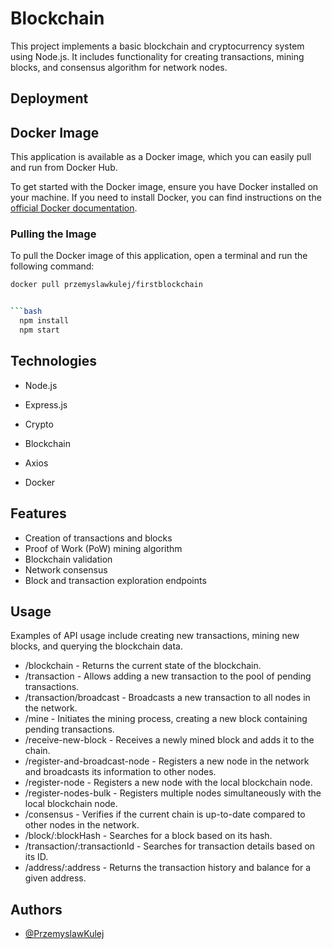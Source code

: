 
# Blockchain

This project implements a basic blockchain and cryptocurrency system using Node.js. It includes functionality for creating transactions, mining blocks, and consensus algorithm for network nodes.


## Deployment

## Docker Image

This application is available as a Docker image, which you can easily pull and run from Docker Hub.

To get started with the Docker image, ensure you have Docker installed on your machine. If you need to install Docker, you can find instructions on the [official Docker documentation](https://docs.docker.com/get-docker/).

### Pulling the Image

To pull the Docker image of this application, open a terminal and run the following command:

```bash
docker pull przemyslawkulej/firstblockchain


```bash
  npm install
  npm start
```


## Technologies

- Node.js

- Express.js

- Crypto

- Blockchain

- Axios

- Docker
## Features

- Creation of transactions and blocks
- Proof of Work (PoW) mining algorithm
- Blockchain validation
- Network consensus
- Block and transaction exploration endpoints
## Usage

Examples of API usage include creating new transactions, mining new blocks, and querying the blockchain data.

- /blockchain - Returns the current state of the blockchain.
- /transaction - Allows adding a new transaction to the pool of pending transactions.
- /transaction/broadcast - Broadcasts a new transaction to all nodes in the network.
- /mine - Initiates the mining process, creating a new block containing pending transactions.
- /receive-new-block - Receives a newly mined block and adds it to the chain.
- /register-and-broadcast-node - Registers a new node in the network and broadcasts its information to other nodes.
- /register-node - Registers a new node with the local blockchain node.
- /register-nodes-bulk - Registers multiple nodes simultaneously with the local blockchain node.
- /consensus - Verifies if the current chain is up-to-date compared to other nodes in the network.
- /block/:blockHash - Searches for a block based on its hash.
- /transaction/:transactionId - Searches for transaction details based on its ID.
- /address/:address - Returns the transaction history and balance for a given address.
## Authors

- [@PrzemyslawKulej](https://www.github.com/PrzemyslawKulej)


